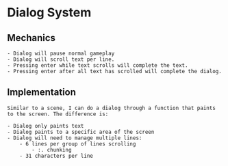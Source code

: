 # Dialog System

## Mechanics

    - Dialog will pause normal gameplay
    - Dialog will scroll text per line. 
    - Pressing enter while text scrolls will complete the text.
    - Pressing enter after all text has scrolled will complete the dialog.

## Implementation

    Similar to a scene, I can do a dialog through a function that paints
    to the screen. The difference is:

    - Dialog only paints text
    - Dialog paints to a specific area of the screen
    - Dialog will need to manage multiple lines:
        - 6 lines per group of lines scrolling
            - :. chunking
        - 31 characters per line
